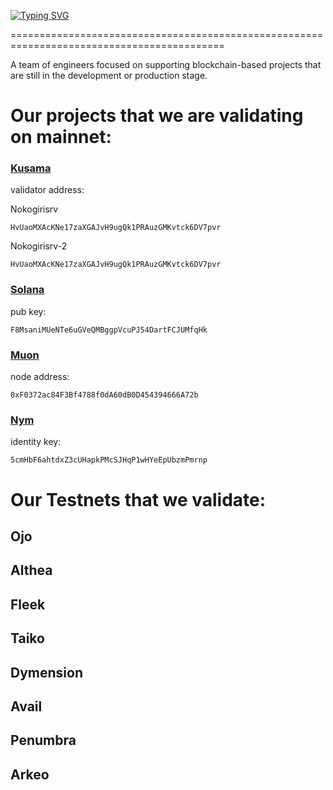 [![Typing SVG](https://readme-typing-svg.herokuapp.com?font=Fira+Code&pause=1000&width=700&lines=Nokogiri+Services)](https://git.io/typing-svg)

===========================================================================================

A team of engineers focused on supporting blockchain-based projects that are still in the development or production stage.

# Our projects that we are validating on mainnet:
### [Kusama](https://kusama.network/)

validator address:

Nokogirisrv
```
HvUaoMXAcKNe17zaXGAJvH9ugQk1PRAuzGMKvtck6DV7pvr
```
Nokogirisrv-2
```
HvUaoMXAcKNe17zaXGAJvH9ugQk1PRAuzGMKvtck6DV7pvr
```

### [Solana](https://solana.org/)

pub key:
```
F8MsaniMUeNTe6uGVeQMBggpVcuPJ54DartFCJUMfqHk
```

### [Muon](https://www.muon.net/)

node address:
```
0xF0372ac84F3Bf4788f0dA60dB0D454394666A72b
```

### [Nym](https://nymtech.net/)
identity key:
```
5cmHbF6ahtdxZ3cUHapkPMcSJHqP1wHYeEpUbzmPmrnp
```


# Our Testnets that we validate:
## Ojo
## Althea
## Fleek
## Taiko
## Dymension
## Avail
## Penumbra
## Arkeo
